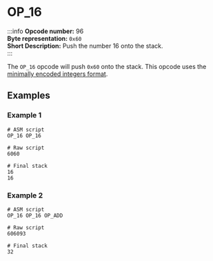 # OP_16
:::info
**Opcode number:** 96  
**Byte representation:** `0x60`  
**Short Description:** Push the number 16 onto the stack.  
:::

The `OP_16` opcode will push `0x60` onto the stack. This opcode uses the [minimally encoded integers format](../overview/numbers.md#minimally-encoded-integers).

## Examples
### Example 1
```shell
# ASM script
OP_16 OP_16

# Raw script
6060

# Final stack
16
16
```

### Example 2
```shell
# ASM script
OP_16 OP_16 OP_ADD

# Raw script
606093

# Final stack
32
```
